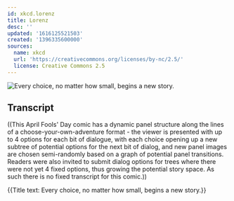 ```yaml
---
id: xkcd.lorenz
title: Lorenz
desc: ''
updated: '1616125521503'
created: '1396335600000'
sources:
  name: xkcd
  url: 'https://creativecommons.org/licenses/by-nc/2.5/'
  license: Creative Commons 2.5
---
```

![Every choice, no matter how small, begins a new story.](https://imgs.xkcd.com/comics/shouldnt_be_hard.png)

## Transcript
((This April Fools' Day comic has a dynamic panel structure along the lines of a choose-your-own-adventure format - the viewer is presented with up to 4 options for each bit of dialogue, with each choice opening up a new subtree of potential options for the next bit of dialog, and new panel images are chosen semi-randomly based on a graph of potential panel transitions. Readers were also invited to submit dialog options for trees where there were not yet 4 fixed options, thus growing the potential story space. As such there is no fixed transcript for this comic.))

{{Title text: Every choice, no matter how small, begins a new story.}}
